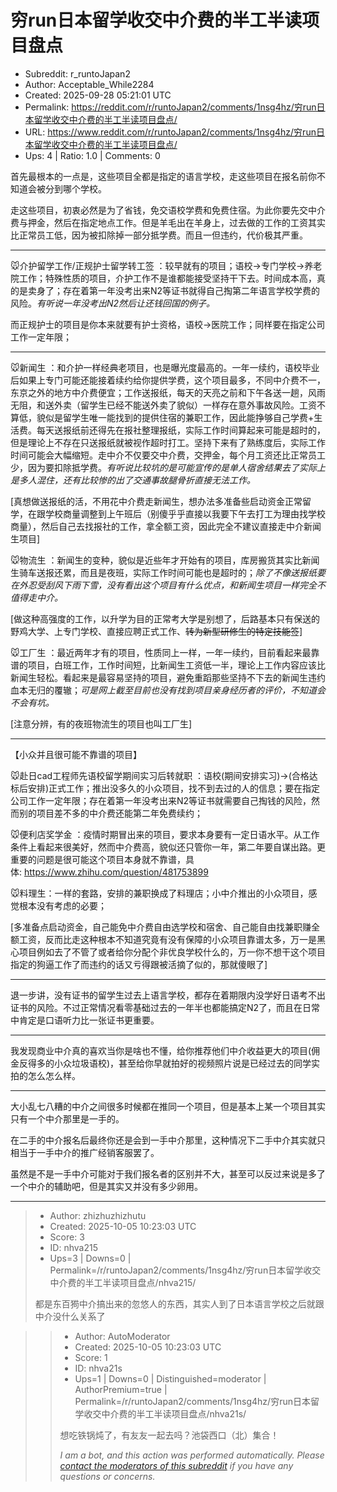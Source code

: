# 穷run日本留学收交中介费的半工半读项目盘点

- Subreddit: r_runtoJapan2
- Author: Acceptable_While2284
- Created: 2025-09-28 05:21:01 UTC
- Permalink: https://reddit.com/r/runtoJapan2/comments/1nsg4hz/穷run日本留学收交中介费的半工半读项目盘点/
- URL: https://www.reddit.com/r/runtoJapan2/comments/1nsg4hz/穷run日本留学收交中介费的半工半读项目盘点/
- Ups: 4 | Ratio: 1.0 | Comments: 0


首先最根本的一点是，这些项目全都是指定的语言学校，走这些项目在报名前你不知道会被分到哪个学校。

走这些项目，初衷必然是为了省钱，免交语校学费和免费住宿。为此你要先交中介费与押金，然后在指定地点工作。但是羊毛出在羊身上，过去做的工作的工资其实比正常员工低，因为被扣除掉一部分抵学费。而且一但违约，代价极其严重。

--------------------------------

🐭介护留学工作/正规护士留学转工签
：较早就有的项目；语校→专门学校→养老院工作；特殊性质的项目，介护工作不是谁都能接受坚持干下去。时间成本高，真的是卖身了；存在着第一年没考出来N2等证书就得自己掏第二年语言学校学费的风险。*有听说一年没考出N2然后让还钱回国的例子。*

而正规护士的项目是你本来就要有护士资格，语校→医院工作；同样要在指定公司工作一定年限；

--------------------------------

🐭新闻生
：和介护一样经典老项目，也是曝光度最高的。一年一续约，语校毕业后如果上专门可能还能接着续约给你提供学费，这个项目最多，不同中介费不一，东京之外的地方中介费便宜；工作送报纸，每天的天亮之前和下午各送一趟，风雨无阻，和送外卖（留学生已经不能送外卖了貌似）一样存在意外事故风险。工资不算低，貌似是留学生唯一能找到的提供住宿的兼职工作，因此能挣够自己学费+生活费。每天送报纸前还得先在报社整理报纸，实际工作时间算起来可能是超时的，但是理论上不存在只送报纸就被视作超时打工。坚持下来有了熟练度后，实际工作时间可能会大幅缩短。走中介不仅要交中介费，交押金，每个月工资还比正常员工少，因为要扣除抵学费。*有听说比较坑的是可能宣传的是单人宿舍结果去了实际上是多人混住，还有比较惨的出了交通事故腿骨折直接无法工作。*

\[真想做送报纸的活，不用花中介费走新闻生，想办法多准备些启动资金正常留学，在跟学校商量调整到上午班后（别傻乎乎直接以我要下午去打工为理由找学校商量），然后自己去找报社的工作，拿全额工资，因此完全不建议直接走中介新闻生项目\]

🐭物流生
：新闻生的变种，貌似是近些年才开始有的项目，库房搬货其实比新闻生骑车送报还累，而且是夜班，实际工作时间可能也是超时的；*除了不像送报纸要在外忍受刮风下雨下雪，没有看出这个项目有什么优点，和新闻生项目一样完全不值得走中介。*

\[做这种高强度的工作，以升学为目的正常考大学是别想了，后路基本只有保送的野鸡大学、上专门学校、直接应聘正式工作、~~转为新型研修生的特定技能签~~\]

🐭工厂生
：最近两年才有的项目，性质同上一样，一年一续约，目前看起来最靠谱的项目，白班工作，工作时间短，比新闻生工资低一半，理论上工作内容应该比新闻生轻松。看起来是最容易坚持的项目，避免重蹈那些坚持不下去的新闻生违约血本无归的覆辙；*可是网上截至目前也没有找到项目亲身经历者的评价，不知道会不会有坑。*

\[注意分辨，有的夜班物流生的项目也叫工厂生\]

----------------------------------------------------------------------------------------

【小众并且很可能不靠谱的项目】

🐭赴日cad工程师先语校留学期间实习后转就职
：语校(期间安排实习)→(合格达标后安排)正式工作；推出没多久的小众项目，找不到去过的人的信息；要在指定公司工作一定年限；存在着第一年没考出来N2等证书就需要自己掏钱的风险，然而别的项目差不多的中介费还能第二年免费续约；

🐭便利店奖学金
：疫情时期冒出来的项目，要求本身要有一定日语水平。从工作条件上看起来很美好，然而中介费高，貌似还只管你一年，第二年要自谋出路。更重要的问题是很可能这个项目本身就不靠谱，具体: <https://www.zhihu.com/question/481753899>

🐭料理生：一样的套路，安排的兼职换成了料理店；小中介推出的小众项目，感觉根本没有考虑的必要；

\[多准备点启动资金，自己能免中介费自由选学校和宿舍、自己能自由找兼职赚全额工资，反而比走这种根本不知道究竟有没有保障的小众项目靠谱太多，万一是黑心项目例如去了不管了或者给你分配个非优良学校什么的，万一你不想干这个项目指定的狗逼工作了而违约的话又亏得跟被活摘了似的，那就傻眼了\]

--------------------------------

退一步讲，没有证书的留学生过去上语言学校，都存在着期限内没学好日语考不出证书的风险。不过正常情况看零基础过去的一年半也都能搞定N2了，而且在日常中肯定是口语听力比一张证书更重要。

--------------------------------

我发现商业中介真的喜欢当你是啥也不懂，给你推荐他们中介收益更大的项目(佣金反得多的小众垃圾语校)，甚至给你早就拍好的视频照片说是已经过去的同学实拍的怎么怎么样。

--------------------------------

大小乱七八糟的中介之间很多时候都在推同一个项目，但是基本上某一个项目其实只有一个中介那里是一手的。

在二手的中介报名后最终你还是会到一手中介那里，这种情况下二手中介其实就只相当于一手中介的推广经销客服罢了。

虽然是不是一手中介可能对于我们报名者的区别并不大，甚至可以反过来说是多了一个中介的辅助吧，但是其实又并没有多少卵用。


---

> - Author: zhizhuzhizhutu
> - Created: 2025-10-05 10:23:03 UTC
> - Score: 3
> - ID: nhva215
> - Ups=3 | Downs=0 | Permalink=/r/runtoJapan2/comments/1nsg4hz/穷run日本留学收交中介费的半工半读项目盘点/nhva215/
>
> 都是东百㺃中介搞出来的忽悠人的东西，其实人到了日本语言学校之后就跟中介没什么关系了

>> - Author: AutoModerator
>> - Created: 2025-10-05 10:23:03 UTC
>> - Score: 1
>> - ID: nhva21s
>> - Ups=1 | Downs=0 | Distinguished=moderator | AuthorPremium=true | Permalink=/r/runtoJapan2/comments/1nsg4hz/穷run日本留学收交中介费的半工半读项目盘点/nhva21s/
>>
>> 想吃铁锅炖了，有友友一起去吗？池袋西口（北）集合！
>> 
>> 
>> *I am a bot, and this action was performed automatically. Please [contact the moderators of this subreddit](/message/compose/?to=/r/runtoJapan2) if you have any questions or concerns.*
